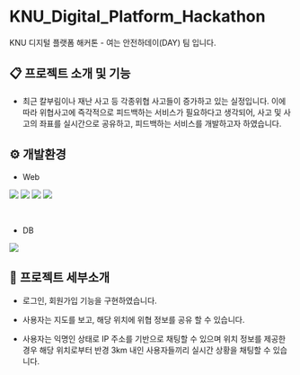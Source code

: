 # KNU_Digital_Platform_Hackathon
KNU 디지털 플랫폼 해커톤 - 여는 안전하데이(DAY) 팀 입니다.

## 📋 프로젝트 소개 및 기능
- 최근 칼부림이나 재난 사고 등 각종위협 사고들이 증가하고 있는 실정입니다. 이에 따라 위협사고에 즉각적으로 피드백하는 서비스가 필요하다고 생각되어, 사고 및 사고의 좌표를 실시간으로 공유하고, 피드백하는 서비스를 개발하고자 하였습니다.


## ⚙ 개발환경

- Web

<img src="https://img.shields.io/badge/HTML5-123452?style=for-the-badge&logo=HTML5&logoColor=white"> <img src="https://img.shields.io/badge/CSS3-EC407A?style=for-the-badge&logo=CSS3&logoColor=white"> <img src="https://img.shields.io/badge/JAVASCRIPT-EC47A?style=for-the-badge&logo=JAVASCRIPT&logoColor=white"> <img src="https://img.shields.io/badge/flask-570679?style=for-the-badge&logo=flask&logoColor=white"> 

<br>

- DB

<img src="https://img.shields.io/badge/MariaDB-003545?style=for-the-badge&logo=MariaDB&logoColor=white"> 


## 📌 프로젝트 세부소개

- 로그인, 회원가입 기능을 구현하였습니다.


- 사용자는 지도를 보고, 해당 위치에 위협 정보를 공유 할 수 있습니다.


- 사용자는 익명인 상태로 IP 주소를 기반으로 채팅할 수 있으며 위치 정보를 제공한 경우 해당 위치로부터 반경 3km 내인 사용자들끼리 실시간 상황을 채팅할 수 있습니다.

